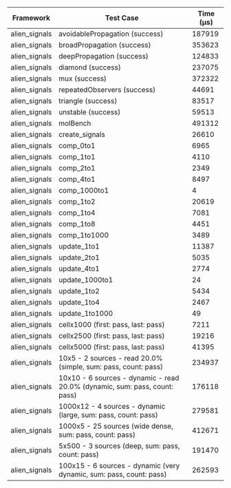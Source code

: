 | Framework | Test Case | Time (μs) |
| --- | --- | --- |
| alien_signals | avoidablePropagation (success) | 187919 |
| alien_signals | broadPropagation (success) | 353623 |
| alien_signals | deepPropagation (success) | 124833 |
| alien_signals | diamond (success) | 237075 |
| alien_signals | mux (success) | 372322 |
| alien_signals | repeatedObservers (success) | 44691 |
| alien_signals | triangle (success) | 83517 |
| alien_signals | unstable (success) | 59513 |
| alien_signals | molBench | 491312 |
| alien_signals | create_signals | 26610 |
| alien_signals | comp_0to1 | 6965 |
| alien_signals | comp_1to1 | 4110 |
| alien_signals | comp_2to1 | 2349 |
| alien_signals | comp_4to1 | 8497 |
| alien_signals | comp_1000to1 | 4 |
| alien_signals | comp_1to2 | 20619 |
| alien_signals | comp_1to4 | 7081 |
| alien_signals | comp_1to8 | 4451 |
| alien_signals | comp_1to1000 | 3489 |
| alien_signals | update_1to1 | 11387 |
| alien_signals | update_2to1 | 5035 |
| alien_signals | update_4to1 | 2774 |
| alien_signals | update_1000to1 | 24 |
| alien_signals | update_1to2 | 5434 |
| alien_signals | update_1to4 | 2467 |
| alien_signals | update_1to1000 | 49 |
| alien_signals | cellx1000 (first: pass, last: pass) | 7211 |
| alien_signals | cellx2500 (first: pass, last: pass) | 19216 |
| alien_signals | cellx5000 (first: pass, last: pass) | 41395 |
| alien_signals | 10x5 - 2 sources - read 20.0% (simple, sum: pass, count: pass) | 234937 |
| alien_signals | 10x10 - 6 sources - dynamic - read 20.0% (dynamic, sum: pass, count: pass) | 176118 |
| alien_signals | 1000x12 - 4 sources - dynamic (large, sum: pass, count: pass) | 279581 |
| alien_signals | 1000x5 - 25 sources (wide dense, sum: pass, count: pass) | 412671 |
| alien_signals | 5x500 - 3 sources (deep, sum: pass, count: pass) | 191470 |
| alien_signals | 100x15 - 6 sources - dynamic (very dynamic, sum: pass, count: pass) | 262593 |
